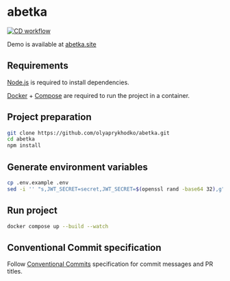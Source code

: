 # abetka

[![CD workflow](https://github.com/olyaprykhodko/abetka/actions/workflows/cd.yml/badge.svg)](https://github.com/olyaprykhodko/abetka/actions/workflows/cd.yml)

Demo is available at [abetka.site](https://abetka.site)

## Requirements

[Node.js](https://nodejs.org) is required to install dependencies.

[Docker](https://www.docker.com/) + [Compose](https://docs.docker.com/compose/) are required to run the project in a container.

## Project preparation

```bash
git clone https://github.com/olyaprykhodko/abetka.git
cd abetka
npm install
```

## Generate environment variables

```bash
cp .env.example .env
sed -i '' "s,JWT_SECRET=secret,JWT_SECRET=$(openssl rand -base64 32),g" .env
```

## Run project

```bash
docker compose up --build --watch
```

## Conventional Commit specification

Follow [Conventional Commits](https://www.conventionalcommits.org/en/v1.0.0/) specification for commit messages and PR titles.

